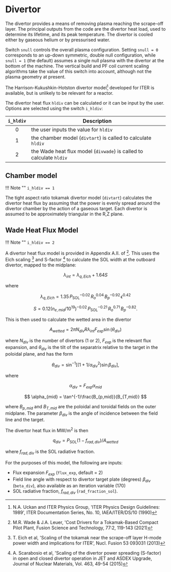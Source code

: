 # Divertor

The divertor provides a means of removing plasma reaching the scrape-off layer. 
The principal outputs from the code are the divertor heat load, used to 
determine its lifetime, and its peak temperature. The divertor is cooled either 
by gaseous helium or by pressurised water.

Switch `snull` controls the overall plasma configuration. Setting `snull = 0` 
corresponds to an up-down symmetric, double null configuration, while 
`snull = 1` (the default) assumes a single null plasma with the divertor at the 
bottom of the machine. The vertical build and PF coil current scaling 
algorithms take the value of this switch into account, although not the plasma 
geometry at present.

The Harrison-Kukushkin-Hotston divertor model[^1] developed for ITER is available, but is unlikely to be relevant for a reactor.

The divertor heat flux `hldiv` can be calculated or it can be input by the user. Options are selected using the switch `i_hldiv`:

| `i_hldiv` | Description |
| :-: | - |
| 0 | the user inputs the value for `hldiv` |
| 1 | the chamber model (`divtart`) is called to calculate `hldiv` |
| 2 | the Wade heat flux model (`divwade`) is called to calculate `hldiv` |

## Chamber model

!!! Note ""
    `i_hldiv == 1`

The tight aspect ratio tokamak divertor model (`divtart`) calculates the divertor heat flux by 
assuming that the power is evenly spread around the divertor chamber by the action of a gaseous 
target. Each divertor is assumed to be approximately triangular in the R,Z plane.

## Wade Heat Flux Model

!!! Note ""
    `i_hldiv == 2`

A divertor heat flux model is provided in Appendix A.II. of [^2].  This uses the Eich scaling 
[^3] and S-factor [^4] to calculate the SOL width at the outboard divertor, mapped to the midplane:

$$
\lambda_{int} = \lambda_{q,Eich} + 1.64S
$$

where

$$
\lambda_{q,Eich} = 1.35 \, P_{\mathrm{SOL}}^{-0.02} \, R_{o}^{0.04} \, B_{p}^{-0.92} \, \epsilon^{0.42}
$$

$$
S = 0.12(n_{e,mid}/10^{19})^{-0.02} \, P_{\mathrm{SOL}}^{-0.21} \, R_{o}^{0.71} \, B_{p}^{-0.82}.
$$

This is then used to calculate the wetted area in the divertor

$$
A_{wetted} = 2\pi N_{div} R \lambda_{int} F_{exp} \sin(\theta_{div})
$$

where $N_{div}$ is the number of divertors (1 or 2), $F_{exp}$ is the relevant flux expansion, and 
$\theta_{div}$ is the tilt of the separatrix relative to the target in the poloidal plane, and has the form

$$
\theta_{div} = \sin^{-1} [(1+1/\alpha_{div}^{2})\sin\beta_{div}],
$$

where

$$
\alpha_{div} = F_{exp}\alpha_{mid}
$$

$$
\alpha_{mid} = \tan^{-1}\frac{B_{p,mid}}{B_{T,mid}}
$$

where $B_{p,mid}$ and $B_{T,mid}$ are the poloidal and toroidal fields on the outer midplane. The 
parameter $\beta_{div}$ is the angle of incidence between the field line and the target.

The divertor heat flux in $\mathrm{MW}/\mathrm{m^{2}}$ is then 

$$
q_{div} = P_{\mathrm{SOL}}(1-f_{rad,div})/A_{wetted}
$$

where $f_{rad,div}$ is the SOL radiative fraction.

For the purposes of this model, the following are inputs:

- Flux expansion $F_{exp}$  (`flux_exp`, default = 2)  
- Field line angle with respect to divertor target plate (degrees) $\beta_{div}$ (`beta_div`), also 
  available as an iteration variable (170)  
- SOL radiative fraction, $f_{rad,div}$ (`rad_fraction_sol`).

[^1]: N.A. Uckan and ITER Physics Group, 'ITER Physics Design Guidelines: 1989',
ITER Documentation Series, No. 10, IAEA/ITER/DS/10 (1990)

[^2]: M.R. Wade & J.A. Leuer, 'Cost Drivers for a Tokamak-Based Compact Pilot Plant, Fusion Science and Technology, 77:2, 119-143 (2021)

[^3]: T. Eich et al, 'Scaling of the tokamak near the scrape-off layer H-mode power width and implications for ITER', Nucl. Fusion 53 093031 (2013)

[^4]: A. Scarabosio et al, 'Scaling of the divertor power spreading (S-factor) in open and closed divertor operation in JET and ASDEX Upgrade, Journal of Nuclear Materials, Vol. 463, 49-54 (2015)
